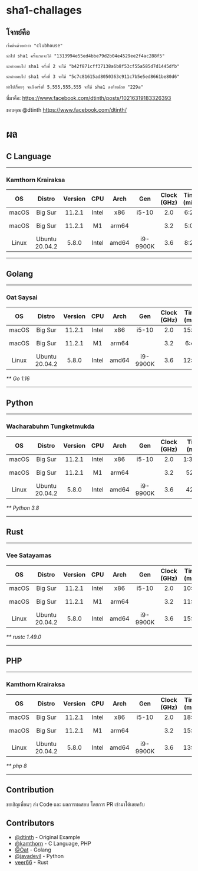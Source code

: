 # sha1-challages
## โจทย์คือ

```
เริ่มต้นด้วยคำว่า "clubhouse"

นำไป sha1 ครั้งแรกจะได้ "1313994e55ed4bbe79d2b04e4529ee2f4ac288f5"

นำคำตอบไป sha1 ครั้งที่ 2 จะได้ "b42f871cff37138a6b8f53cf55a585d7d1445dfb"

นำคำตอบไป sha1 ครั้งที่ 3 จะได้ "5c7c81615ad8050363c911c7b5e5ed8661be80d6"

ทำไปเรื่อยๆ จนถึงครั้งที่ 5,555,555,555 จะได้ sha1 ลงท้ายด้วย "229a"
```

ที่มาคือ: https://www.facebook.com/dtinth/posts/10216319183326393

ขอบคุณ @dtinth https://www.facebook.com/dtinth/

# ผล

## C Language
---
### Kamthorn Krairaksa

|OS     |Distro         |Version    |CPU    |Arch   |Gen        |Clock (GHz) |Time (min)    |Remark         |
|:-----:|:-------------:|:---------:|:-----:|:-----:|:---------:|:----------:|:------------:|:-------------:|
|macOS  |Big Sur        |11.2.1     |Intel  |x86    |i5-10      |2.0         |6:20          |MBP2020        |
|macOS  |Big Sur        |11.2.1     |M1     |arm64  |           |3.2         |5:06          |Mac mini 2020  |
|Linux  |Ubuntu 20.04.2 |5.8.0      |Intel  |amd64  |i9-9900K   |3.6         |8:22          |               |

---

## Golang
---
### Oat Saysai

|OS     |Distro         |Version    |CPU    |Arch   |Gen        |Clock (GHz) |Time (min)    |Remark         |
|:-----:|:-------------:|:---------:|:-----:|:-----:|:---------:|:----------:|:------------:|:-------------:|
|macOS  |Big Sur        |11.2.1     |Intel  |x86    |i5-10      |2.0         |15:03         |MBP2020        |
|macOS  |Big Sur        |11.2.1     |M1     |arm64  |           |3.2         |6:46          |Mac mini 2020  |
|Linux  |Ubuntu 20.04.2 |5.8.0      |Intel  |amd64  |i9-9900K   |3.6         |12:49         |               |

_** Go 1.16_

---
## Python
---
### Wacharabuhm Tungketmukda

|OS     |Distro         |Version    |CPU    |Arch   |Gen        |Clock (GHz) |Time (min)    |Remark         |
|:-----:|:-------------:|:---------:|:-----:|:-----:|:---------:|:----------:|:------------:|:-------------:|
|macOS  |Big Sur        |11.2.1     |Intel  |x86    |i5-10      |2.0         |1:36:03       |MBP2020        |
|macOS  |Big Sur        |11.2.1     |M1     |arm64  |           |3.2         |52:42         |Mac mini 2020  |
|Linux  |Ubuntu 20.04.2 |5.8.0      |Intel  |amd64  |i9-9900K   |3.6         |42:17         |               |

_** Python 3.8_

---

## Rust
---
### Vee Satayamas

|OS     |Distro         |Version    |CPU    |Arch   |Gen        |Clock (GHz) |Time (min)    |Remark         |
|:-----:|:-------------:|:---------:|:-----:|:-----:|:---------:|:----------:|:------------:|:-------------:|
|macOS  |Big Sur        |11.2.1     |Intel  |x86    |i5-10      |2.0         |10:11         |MBP2020        |
|macOS  |Big Sur        |11.2.1     |M1     |arm64  |           |3.2         |11:28         |Mac mini 2020  |
|Linux  |Ubuntu 20.04.2 |5.8.0      |Intel  |amd64  |i9-9900K   |3.6         |15:18         |               |

_** rustc 1.49.0_

---

## PHP
---
### Kamthorn Krairaksa

|OS     |Distro         |Version    |CPU    |Arch   |Gen        |Clock (GHz) |Time (min)    |Remark         |
|:-----:|:-------------:|:---------:|:-----:|:-----:|:---------:|:----------:|:------------:|:-------------:|
|macOS  |Big Sur        |11.2.1     |Intel  |x86    |i5-10      |2.0         |18:00         |MBP2020        |
|macOS  |Big Sur        |11.2.1     |M1     |arm64  |           |3.2         |15:40         |Mac mini 2020  |
|Linux  |Ubuntu 20.04.2 |5.8.0      |Intel  |amd64  |i9-9900K   |3.6         |13:57         |               |

_** php 8_

---

## Contribution

ขอเชิญเพื่อนๆ ส่ง Code และ ผลการทดสอบ โดยการ PR เข้ามาได้เลยครับ

## Contributors
* [@dtinth](https://github.com/dtinth) - Original Example
* [@kamthorn](https://github.com/kamthorn) - C Language, PHP
* [@Oat](https://www.facebook.com/Oat.Saysai) - Golang
* [@javadevil](https://github.com/javadevil) - Python
* [veer66](https://github.com/veer66) - Rust
